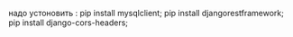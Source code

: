 надо устоновить :
pip install mysqlclient;
pip install djangorestframework;
pip install django-cors-headers;
